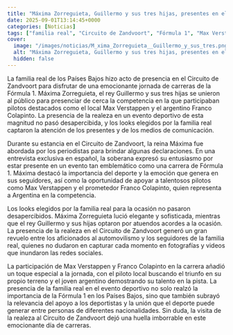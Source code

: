 ```yaml
---
title: "Máxima Zorreguieta, Guillermo y sus tres hijas, presentes en el GP de Países Bajos - sus looks y la palabra de la reina"
date: 2025-09-01T13:14:45+0000
categories: [Noticias]
tags: ["familia real", "Circuito de Zandvoort", "Fórmula 1", "Max Verstappen", "Franco Colapinto", "looks", "evento deportivo."]
cover:
  image: "/images/noticias/M_xima_Zorreguieta__Guillermo_y_sus_tres.png"
  alt: "Máxima Zorreguieta, Guillermo y sus tres hijas, presentes en el GP de Países Bajos - sus looks y la palabra de la reina"
  hidden: false
---
```


La familia real de los Países Bajos hizo acto de presencia en el Circuito de Zandvoort para disfrutar de una emocionante jornada de carreras de la Fórmula 1. Máxima Zorreguieta, el rey Guillermo y sus tres hijas se unieron al público para presenciar de cerca la competencia en la que participaban pilotos destacados como el local Max Verstappen y el argentino Franco Colapinto. La presencia de la realeza en un evento deportivo de esta magnitud no pasó desapercibida, y los looks elegidos por la familia real captaron la atención de los presentes y de los medios de comunicación.

Durante su estancia en el Circuito de Zandvoort, la reina Máxima fue abordada por los periodistas para brindar algunas declaraciones. En una entrevista exclusiva en español, la soberana expresó su entusiasmo por estar presente en un evento tan emblemático como una carrera de Fórmula 1. Máxima destacó la importancia del deporte y la emoción que genera en sus seguidores, así como la oportunidad de apoyar a talentosos pilotos como Max Verstappen y el prometedor Franco Colapinto, quien representa a Argentina en la competencia.

Los looks elegidos por la familia real para la ocasión no pasaron desapercibidos. Máxima Zorreguieta lució elegante y sofisticada, mientras que el rey Guillermo y sus hijas optaron por atuendos acordes a la ocasión. La presencia de la realeza en el Circuito de Zandvoort generó un gran revuelo entre los aficionados al automovilismo y los seguidores de la familia real, quienes no dudaron en capturar cada momento en fotografías y videos que inundaron las redes sociales.

La participación de Max Verstappen y Franco Colapinto en la carrera añadió un toque especial a la jornada, con el piloto local buscando el triunfo en su propio terreno y el joven argentino demostrando su talento en la pista. La presencia de la familia real en el evento deportivo no solo realzó la importancia de la Fórmula 1 en los Países Bajos, sino que también subrayó la relevancia del apoyo a los deportistas y la unión que el deporte puede generar entre personas de diferentes nacionalidades. Sin duda, la visita de la realeza al Circuito de Zandvoort dejó una huella imborrable en este emocionante día de carreras.
